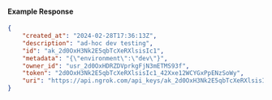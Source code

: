 <!-- Code generated for API Clients. DO NOT EDIT. -->

#### Example Response

```json
{
	"created_at": "2024-02-28T17:36:13Z",
	"description": "ad-hoc dev testing",
	"id": "ak_2d0OxH3Nk2E5qbTcXeRXlsisIc1",
	"metadata": "{\"environment\":\"dev\"}",
	"owner_id": "usr_2d0OxHDRZDVprkgFjN3mETMS93f",
	"token": "2d0OxH3Nk2E5qbTcXeRXlsisIc1_42Xxe12WCYGxPpENzSoWy",
	"uri": "https://api.ngrok.com/api_keys/ak_2d0OxH3Nk2E5qbTcXeRXlsisIc1"
}
```
